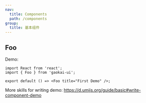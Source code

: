 ```yaml
---
nav:
  title: Components
  path: /components
group:
  title: 基本组件
---
```


## Foo

Demo:

```tsx
import React from 'react';
import { Foo } from 'gaokai-ui';

export default () => <Foo title="First Demo" />;
```

More skills for writing demo: https://d.umijs.org/guide/basic#write-component-demo
